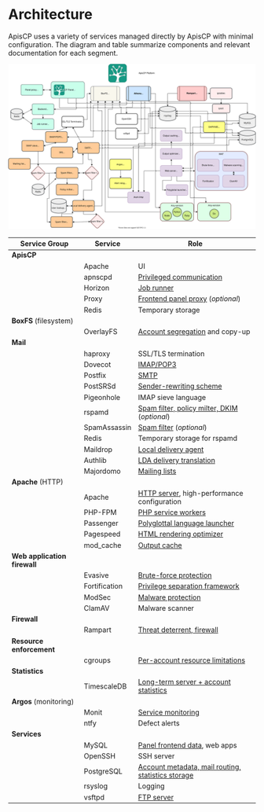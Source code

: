 # Architecture

ApisCP uses a variety of services managed directly by ApisCP with minimal configuration. The diagram and table summarize components and relevant documentation for each segment.

![ApisCP platform diagram](./images/platform-diagram.svg)

| Service Group                | Service       | Role                                                         |
| ---------------------------- | ------------- | ------------------------------------------------------------ |
| **ApisCP**                   |               |                                                              |
|                              | Apache        | UI                                                           |
|                              | apnscpd       | [Privileged communication](./admin/CLI.md)                   |
|                              | Horizon       | [Job runner](PROGRAMMING.md#jobs)                            |
|                              | Proxy         | [Frontend panel proxy](./admin/Panel%20proxy.md) (*optional*) |
|                              | Redis         | Temporary storage                                            |
| **BoxFS** (filesystem)       |               |                                                              |
|                              | OverlayFS     | [Account segregation](./admin/Filesystem.md) and copy-up             |
| **Mail**                     |               |                                                              |
|                              | haproxy       | SSL/TLS termination                                          |
|                              | Dovecot       | [IMAP/POP3](./admin/Dovecot.md)                              |
|                              | Postfix       | [SMTP](./admin/Smtp.md)                                      |
|                              | PostSRSd      | [Sender-rewriting scheme](./admin/Smtp.md#srs)               |
|                              | Pigeonhole    | IMAP sieve language                                          |
|                              | rspamd        | [Spam filter, policy milter, DKIM](./admin/rspamd.md) (*optional*) |
|                              | SpamAssassin  | [Spam filter](./admin/SpamAssassin.md) (*optional*)          |
|                              | Redis         | Temporary storage for rspamd                                 |
|                              | Maildrop      | [Local delivery agent](./admin/LDA.md)                       |
|                              | Authlib       | [LDA delivery translation](./admin/LDA.md)                   |
|                              | Majordomo     | [Mailing lists](admin/Majordomo.md)                          |
| **Apache** (HTTP)            |               |                                                              |
|                              | Apache        | [HTTP server](./admin/Apache.md), high-performance configuration |
|                              | PHP-FPM       | [PHP service workers](./admin/PHP-FPM.md)                    |
|                              | Passenger     | [Polyglottal language launcher](./admin/webapps/Passenger.md) |
|                              | Pagespeed     | [HTML rendering optimizer](./admin/Benchmarking.md#optimizing-render) |
|                              | mod_cache     | [Output cache](./admin/Benchmarking.md#output-cache)         |
| **Web application firewall** |               |                                                              |
|                              | Evasive       | [Brute-force protection](./admin/Evasive.md)                 |
|                              | Fortification | [Privilege separation framework](./admin/Fortification.md)   |
|                              | ModSec        | [Malware protection](./admin/ModSecurity.md)                 |
|                              | ClamAV        | Malware scanner                                              |
| **Firewall**                 |               |                                                              |
|                              | Rampart       | [Threat deterrent, firewall](./FIREWALL.md)            |
| **Resource enforcement**     |               |                                                              |
|                              | cgroups       | [Per-account resource limitations](./admin/Resource%20enforcement.md) |
| **Statistics**               |               |                                                              |
|                              | TimescaleDB   | [Long-term server + account statistics](./admin/Metrics.md)  |
| **Argos** (monitoring)       |               |                                                              |
|                              | Monit         | [Service monitoring](./admin/Monitoring.md)                  |
|                              | ntfy          | Defect alerts                                                |
| **Services**                 |               |                                                              |
|                              | MySQL         | [Panel frontend data](./admin/MySQL.md), web apps            |
|                              | OpenSSH       | SSH server                                                   |
|                              | PostgreSQL    | [Account metadata, mail routing, statistics storage](./admin/PostgreSQL.md) |
|                              | rsyslog    | Logging |
|                              | vsftpd        | [FTP server](./admin/FTP.md)                                 |

